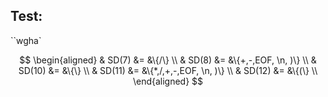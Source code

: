 ## Test:

``wgha`

$$
\begin{aligned}
& SD(7) &= &\{/\} \\
& SD(8) &= &\{+,-,EOF, \n, )\} \\
& SD(10) &= &\{\} \\
& SD(11) &= &\{*,/,+,-,EOF, \n, )\} \\
& SD(12) &= &\{(\} \\
\end{aligned}
$$
